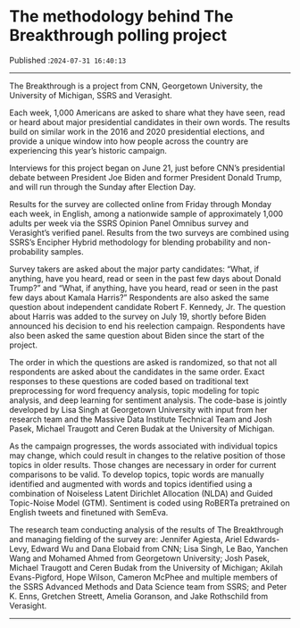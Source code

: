 # The methodology behind The Breakthrough polling project

Published :`2024-07-31 16:40:13`

---

The Breakthrough is a project from CNN, Georgetown University, the University of Michigan, SSRS and Verasight.

Each week, 1,000 Americans are asked to share what they have seen, read or heard about major presidential candidates in their own words. The results build on similar work in the 2016 and 2020 presidential elections, and provide a unique window into how people across the country are experiencing this year’s historic campaign.

Interviews for this project began on June 21, just before CNN’s presidential debate between President Joe Biden and former President Donald Trump, and will run through the Sunday after Election Day.

Results for the survey are collected online from Friday through Monday each week, in English, among a nationwide sample of approximately 1,000 adults per week via the SSRS Opinion Panel Omnibus survey and Verasight’s verified panel. Results from the two surveys are combined using SSRS’s Encipher Hybrid methodology for blending probability and non-probability samples.

Survey takers are asked about the major party candidates: “What, if anything, have you heard, read or seen in the past few days about Donald Trump?” and “What, if anything, have you heard, read or seen in the past few days about Kamala Harris?” Respondents are also asked the same question about independent candidate Robert F. Kennedy, Jr. The question about Harris was added to the survey on July 19, shortly before Biden announced his decision to end his reelection campaign. Respondents have also been asked the same question about Biden since the start of the project.

The order in which the questions are asked is randomized, so that not all respondents are asked about the candidates in the same order. Exact responses to these questions are coded based on traditional text preprocessing for word frequency analysis, topic modeling for topic analysis, and deep learning for sentiment analysis. The code-base is jointly developed by Lisa Singh at Georgetown University with input from her research team and the Massive Data Institute Technical Team and Josh Pasek, Michael Traugott and Ceren Budak at the University of Michigan.

As the campaign progresses, the words associated with individual topics may change, which could result in changes to the relative position of those topics in older results. Those changes are necessary in order for current comparisons to be valid. To develop topics, topic words are manually identified and augmented with words and topics identified using a combination of Noiseless Latent Dirichlet Allocation (NLDA) and Guided Topic-Noise Model (GTM). Sentiment is coded using RoBERTa pretrained on English tweets and finetuned with SemEva.

The research team conducting analysis of the results of The Breakthrough and managing fielding of the survey are: Jennifer Agiesta, Ariel Edwards-Levy, Edward Wu and Dana Elobaid from CNN; Lisa Singh, Le Bao, Yanchen Wang and Mohamed Ahmed from Georgetown University; Josh Pasek, Michael Traugott and Ceren Budak from the University of Michigan; Akilah Evans-Pigford, Hope Wilson, Cameron McPhee and multiple members of the SSRS Advanced Methods and Data Science team from SSRS; and Peter K. Enns, Gretchen Streett, Amelia Goranson, and Jake Rothschild from Verasight.

---

